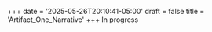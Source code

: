 +++
date = '2025-05-26T20:10:41-05:00'
draft = false
title = 'Artifact_One_Narrative'
+++
In progress